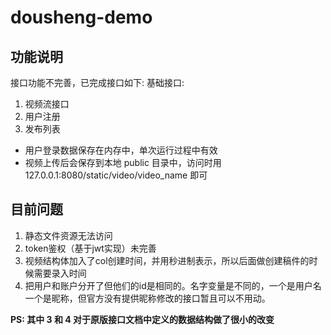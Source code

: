 # dousheng-demo

## 功能说明

接口功能不完善，已完成接口如下:
基础接口:
1. 视频流接口
2. 用户注册
3. 发布列表

* 用户登录数据保存在内存中，单次运行过程中有效
* 视频上传后会保存到本地 public 目录中，访问时用 127.0.0.1:8080/static/video/video_name 即可

## 目前问题
1. 静态文件资源无法访问
2. token鉴权（基于jwt实现）未完善
3. 视频结构体加入了col创建时间，并用秒进制表示，所以后面做创建稿件的时候需要录入时间
4. 把用户和账户分开了但他们的id是相同的。名字变量是不同的，一个是用户名一个是昵称，但官方没有提供昵称修改的接口暂且可以不用动。

**PS: 其中 3 和 4 对于原版接口文档中定义的数据结构做了很小的改变**